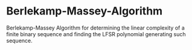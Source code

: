 # Berlekamp-Massey-Algorithm
Berlekamp-Massey Algorithm for determining the linear complexity of a finite binary sequence and finding the LFSR polynomial generating such sequence.
